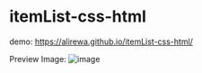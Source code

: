 # itemList-css-html

demo: https://alirewa.github.io/itemList-css-html/

 Preview Image:
 ![image](https://github.com/Alirewa/itemList-css-html/assets/80244075/940b9289-5846-4a0f-aea1-39e0dd814a51)
